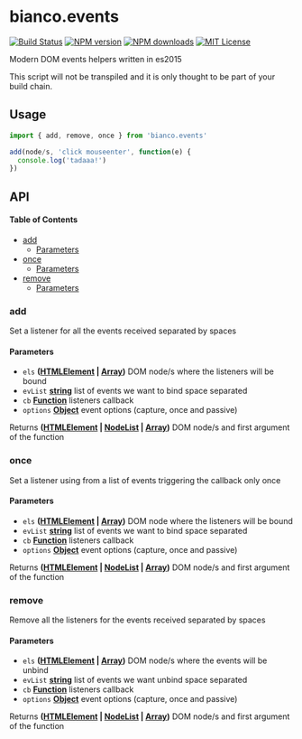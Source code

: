 # bianco.events

[![Build Status][travis-image]][travis-url]
[![NPM version][npm-version-image]][npm-url]
[![NPM downloads][npm-downloads-image]][npm-url]
[![MIT License][license-image]][license-url]

Modern DOM events helpers written in es2015

This script will not be transpiled and it is only thought to be part of your build chain.

## Usage

```js
import { add, remove, once } from 'bianco.events'

add(node/s, 'click mouseenter', function(e) {
  console.log('tadaaa!')
})
```

[travis-image]: https://img.shields.io/travis/biancojs/events.svg?style=flat-square

[travis-url]: https://travis-ci.org/biancojs/events

[license-image]: http://img.shields.io/badge/license-MIT-000000.svg?style=flat-square

[license-url]: LICENSE.txt

[npm-version-image]: http://img.shields.io/npm/v/bianco.events.svg?style=flat-square

[npm-downloads-image]: http://img.shields.io/npm/dm/bianco.events.svg?style=flat-square

[npm-url]: https://npmjs.org/package/bianco.events

## API

<!-- Generated by documentation.js. Update this documentation by updating the source code. -->

#### Table of Contents

-   [add](#add)
    -   [Parameters](#parameters)
-   [once](#once)
    -   [Parameters](#parameters-1)
-   [remove](#remove)
    -   [Parameters](#parameters-2)

### add

Set a listener for all the events received separated by spaces

#### Parameters

-   `els` **([HTMLElement](https://developer.mozilla.org/docs/Web/HTML/Element) \| [Array](https://developer.mozilla.org/docs/Web/JavaScript/Reference/Global_Objects/Array))** DOM node/s where the listeners will be bound
-   `evList` **[string](https://developer.mozilla.org/docs/Web/JavaScript/Reference/Global_Objects/String)** list of events we want to bind space separated
-   `cb` **[Function](https://developer.mozilla.org/docs/Web/JavaScript/Reference/Statements/function)** listeners callback
-   `options` **[Object](https://developer.mozilla.org/docs/Web/JavaScript/Reference/Global_Objects/Object)** event options (capture, once and passive)

Returns **([HTMLElement](https://developer.mozilla.org/docs/Web/HTML/Element) \| [NodeList](https://developer.mozilla.org/docs/Web/API/NodeList) \| [Array](https://developer.mozilla.org/docs/Web/JavaScript/Reference/Global_Objects/Array))** DOM node/s and first argument of the function

### once

Set a listener using from a list of events triggering the callback only once

#### Parameters

-   `els` **([HTMLElement](https://developer.mozilla.org/docs/Web/HTML/Element) \| [Array](https://developer.mozilla.org/docs/Web/JavaScript/Reference/Global_Objects/Array))** DOM node where the listeners will be bound
-   `evList` **[string](https://developer.mozilla.org/docs/Web/JavaScript/Reference/Global_Objects/String)** list of events we want to bind space separated
-   `cb` **[Function](https://developer.mozilla.org/docs/Web/JavaScript/Reference/Statements/function)** listeners callback
-   `options` **[Object](https://developer.mozilla.org/docs/Web/JavaScript/Reference/Global_Objects/Object)** event options (capture, once and passive)

Returns **([HTMLElement](https://developer.mozilla.org/docs/Web/HTML/Element) \| [NodeList](https://developer.mozilla.org/docs/Web/API/NodeList) \| [Array](https://developer.mozilla.org/docs/Web/JavaScript/Reference/Global_Objects/Array))** DOM node/s and first argument of the function

### remove

Remove all the listeners for the events received separated by spaces

#### Parameters

-   `els` **([HTMLElement](https://developer.mozilla.org/docs/Web/HTML/Element) \| [Array](https://developer.mozilla.org/docs/Web/JavaScript/Reference/Global_Objects/Array))** DOM node/s where the events will be unbind
-   `evList` **[string](https://developer.mozilla.org/docs/Web/JavaScript/Reference/Global_Objects/String)** list of events we want unbind space separated
-   `cb` **[Function](https://developer.mozilla.org/docs/Web/JavaScript/Reference/Statements/function)** listeners callback
-   `options` **[Object](https://developer.mozilla.org/docs/Web/JavaScript/Reference/Global_Objects/Object)** event options (capture, once and passive)

Returns **([HTMLElement](https://developer.mozilla.org/docs/Web/HTML/Element) \| [NodeList](https://developer.mozilla.org/docs/Web/API/NodeList) \| [Array](https://developer.mozilla.org/docs/Web/JavaScript/Reference/Global_Objects/Array))** DOM node/s and first argument of the function
